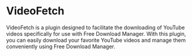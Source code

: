 # VideoFetch
VideoFetch is a plugin designed to facilitate the downloading of YouTube videos specifically for use with Free Download Manager. With this plugin, you can easily download your favorite YouTube videos and manage them conveniently using Free Download Manager.
